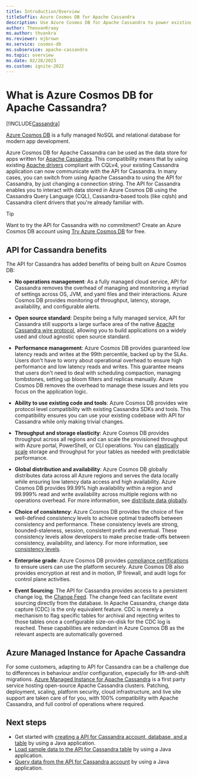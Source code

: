 ```yaml
---
title: Introduction/Overview
titleSuffix: Azure Cosmos DB for Apache Cassandra
description: Use Azure Cosmos DB for Apache Cassandra to power existing and new applications with Cassandra drivers and CQL.
author: TheovanKraay
ms.author: thvankra
ms.reviewer: mjbrown
ms.service: cosmos-db
ms.subservice: apache-cassandra
ms.topic: overview
ms.date: 02/28/2023
ms.custom: ignite-2022
---
```


# What is Azure Cosmos DB for Apache Cassandra?

[!INCLUDE[Cassandra](../includes/appliesto-cassandra.md)]

[Azure Cosmos DB](../introduction.md) is a fully managed NoSQL and relational database for modern app development.

Azure Cosmos DB for Apache Cassandra can be used as the data store for apps written for [Apache Cassandra](https://cassandra.apache.org). This compatibility means that by using existing [Apache drivers](https://cassandra.apache.org/doc/latest/cassandra/getting_started/drivers.html?highlight=driver) compliant with CQLv4, your existing Cassandra application can now communicate with the API for Cassandra. In many cases, you can switch from using Apache Cassandra to using the API for Cassandra, by just changing a connection string. The API for Cassandra enables you to interact with data stored in Azure Cosmos DB using the Cassandra Query Language (CQL), Cassandra-based tools (like cqlsh) and Cassandra client drivers that you're already familiar with.

> [!TIP]
> Want to try the API for Cassandra with no commitment? Create an Azure Cosmos DB account using [Try Azure Cosmos DB](../try-free.md) for free.

## API for Cassandra benefits

The API for Cassandra has added benefits of being built on Azure Cosmos DB:

- **No operations management**: As a fully managed cloud service, API for Cassandra removes the overhead of managing and monitoring a myriad of settings across OS, JVM, and yaml files and their interactions. Azure Cosmos DB provides monitoring of throughput, latency, storage, availability, and configurable alerts.

- **Open source standard**: Despite being a fully managed service, API for Cassandra still supports a large surface area of the native [Apache Cassandra wire protocol](support.md), allowing you to build applications on a widely used and cloud agnostic open source standard.

- **Performance management**: Azure Cosmos DB provides guaranteed low latency reads and writes at the 99th percentile, backed up by the SLAs. Users don't have to worry about operational overhead to ensure high performance and low latency reads and writes. This guarantee means that users don't need to deal with scheduling compaction, managing tombstones, setting up bloom filters and replicas manually. Azure Cosmos DB removes the overhead to manage these issues and lets you focus on the application logic.

- **Ability to use existing code and tools**: Azure Cosmos DB provides wire protocol level compatibility with existing Cassandra SDKs and tools. This compatibility ensures you can use your existing codebase with API for Cassandra while only making trivial changes.

- **Throughput and storage elasticity**: Azure Cosmos DB provides throughput across all regions and can scale the provisioned throughput with Azure portal, PowerShell, or CLI operations. You can [elastically scale](scale-account-throughput.md) storage and throughput for your tables as needed with predictable performance.

- **Global distribution and availability**: Azure Cosmos DB globally distributes data across all Azure regions and serves the data locally while ensuring low latency data access and high availability. Azure Cosmos DB provides 99.99% high availability within a region and 99.999% read and write availability across multiple regions with no operations overhead. For more information, see [distribute data globally](../distribute-data-globally.md).

- **Choice of consistency**: Azure Cosmos DB provides the choice of five well-defined consistency levels to achieve optimal tradeoffs between consistency and performance. These consistency levels are strong, bounded-staleness, session, consistent prefix and eventual. These consistency levels allow developers to make precise trade-offs between consistency, availability, and latency. For more information, see [consistency levels](../consistency-levels.md).

- **Enterprise grade**: Azure Cosmos DB provides [compliance certifications](https://www.microsoft.com/trustcenter) to ensure users can use the platform securely. Azure Cosmos DB also provides encryption at rest and in motion, IP firewall, and audit logs for control plane activities.

- **Event Sourcing**: The API for Cassandra provides access to a persistent change log, the [Change Feed](change-feed.md). The change feed can facilitate event sourcing directly from the database. In Apache Cassandra, change data capture (CDC) is the only equivalent feature. CDC is merely a mechanism to flag specific tables for archival and rejecting writes to those tables once a configurable size-on-disk for the CDC log is reached. These capabilities are redundant in Azure Cosmos DB as the relevant aspects are automatically governed.


## Azure Managed Instance for Apache Cassandra

For some customers, adapting to API for Cassandra can be a challenge due to differences in behaviour and/or configuration, especially for lift-and-shift migrations. [Azure Managed Instance for Apache Cassandra](../managed-instance-apache-cassandra) is a first party service hosting open-source Apache Cassandra clusters. Patching, deployment, scaling, platform security, cloud infrastructure, and live site support are taken care of for you, with 100% compatibility with Apache Cassandra, and full control of operations where required. 

## Next steps

- Get started with [creating a API for Cassandra account, database, and a table](create-account-java.md) by using a Java application.
- [Load sample data to the API for Cassandra table](load-data-table.md) by using a Java application.
- [Query data from the API for Cassandra account](query-data.md) by using a Java application.
